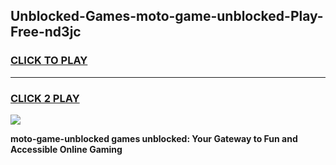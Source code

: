 
## Unblocked-Games-moto-game-unblocked-Play-Free-nd3jc
<h3>
<a href="https://premium76.site?title=moto-game-unblocked&ref=20A">CLICK TO PLAY</a></h3>
<hr>

<h3>
<a href="https://premium76.site?title=moto-game-unblocked&ref=20A">CLICK 2 PLAY</a>
  
</h3>

<a href="https://premium76.site?title=moto-game-unblocked&ref=20A"><img src="https://clearcache.store/games.png"></a>


**moto-game-unblocked games unblocked: Your Gateway to Fun and Accessible Online Gaming**
